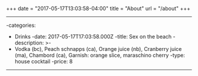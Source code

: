 +++
date = "2017-05-17T13:03:58-04:00"
title = "About"
url = "/about"
+++

---
-categories:
  - Drinks
-date: 2017-05-17T17:03:58.000Z
-title: Sex on the beach
-description: >-
-  Vodka (bc), Peach schnapps (ca), Orange juice (nb), Cranberry juice (ma), Chambord (ca), Garnish: orange slice, maraschino cherry
-type: house cocktail
-price: 8
 ----
